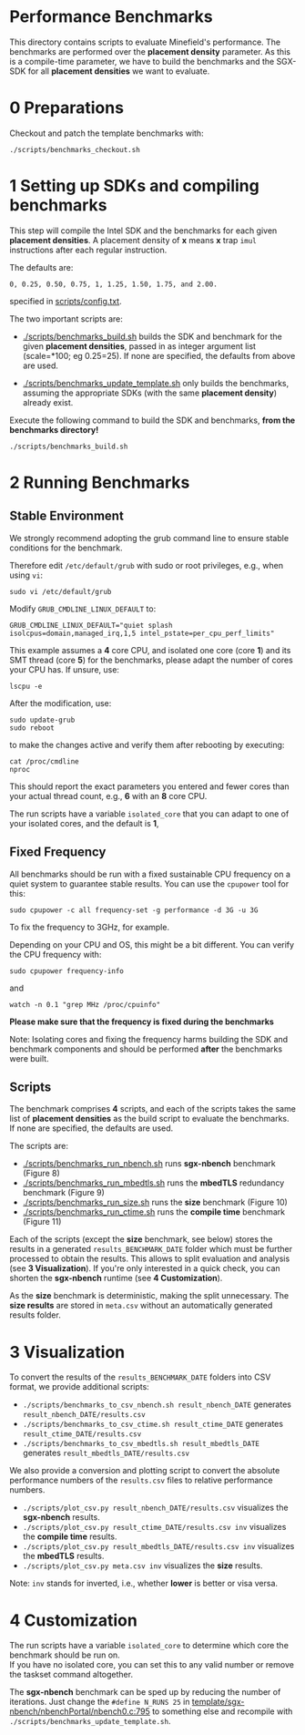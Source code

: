 # Performance Benchmarks

This directory contains scripts to evaluate Minefield's performance. The benchmarks are performed over the **placement density** parameter. As this is a compile-time parameter, we have to build the benchmarks and the SGX-SDK for all **placement densities** we want to evaluate.

# 0 Preparations
Checkout and patch the template benchmarks with:

```
./scripts/benchmarks_checkout.sh
```

# 1 Setting up SDKs and compiling benchmarks
This step will compile the Intel SDK and the benchmarks for each given **placement densities**. A placement density of **x** means **x** trap `imul` instructions after each regular instruction. 

The defaults are:

```
0, 0.25, 0.50, 0.75, 1, 1.25, 1.50, 1.75, and 2.00.
```

specified in [scripts/config.txt](scripts/config.txt).

The two important scripts are:
- [./scripts/benchmarks_build.sh](./scripts/benchmarks_build.sh) builds the SDK and benchmark for the given **placement densities**, passed in as integer argument list (scale=*100; eg 0.25=25). If none are specified, the defaults from above are used.

- [./scripts/benchmarks_update_template.sh](./scripts/benchmarks_update_template.sh) only builds the benchmarks, assuming the appropriate SDKs (with the same **placement density**) already exist.


Execute the following command to build the SDK and benchmarks, **from the benchmarks directory!**

```
./scripts/benchmarks_build.sh
```

# 2 Running Benchmarks

## Stable Environment
We strongly recommend adopting the grub command line to ensure stable conditions for the benchmark. 

Therefore edit `/etc/default/grub` with sudo or root privileges, e.g., when using `vi`:
```
sudo vi /etc/default/grub
```

Modify `GRUB_CMDLINE_LINUX_DEFAULT` to:

```
GRUB_CMDLINE_LINUX_DEFAULT="quiet splash isolcpus=domain,managed_irq,1,5 intel_pstate=per_cpu_perf_limits"
```

This example assumes a **4** core CPU, and isolated one core (core **1**) and its SMT thread (core **5**) for the benchmarks, please adapt the number of cores your CPU has. If unsure, use:

```
lscpu -e
```

After the modification, use:

```
sudo update-grub
sudo reboot
```

to make the changes active and verify them after rebooting by executing:

```
cat /proc/cmdline
nproc
```

This should report the exact parameters you entered and fewer cores than your actual thread count, e.g., **6** with an **8** core CPU.

The run scripts have a variable `isolated_core` that you can adapt to one of your isolated cores, and the default is **1**,

## Fixed Frequency
All benchmarks should be run with a fixed sustainable CPU frequency on a quiet system to guarantee stable results. You can use the `cpupower` tool for this:
```
sudo cpupower -c all frequency-set -g performance -d 3G -u 3G 
```
To fix the frequency to 3GHz, for example.

Depending on your CPU and OS, this might be a bit different. You can verify the CPU frequency with:
```
sudo cpupower frequency-info
```

and

```
watch -n 0.1 "grep MHz /proc/cpuinfo"
```

**Please make sure that the frequency is fixed during the benchmarks**

Note: Isolating cores and fixing the frequency harms building the SDK and benchmark components and should be performed **after** the benchmarks were built.

## Scripts
The benchmark comprises **4** scripts, and each of the scripts takes the same list of **placement densities** as the build script to evaluate the benchmarks. If none are specified, the defaults are used.

The scripts are:
- [./scripts/benchmarks_run_nbench.sh](./scripts/benchmarks_run_nbench.sh) runs **sgx-nbench** benchmark (Figure 8)
- [./scripts/benchmarks_run_mbedtls.sh](./scripts/benchmarks_run_mbedtls.sh) runs the **mbedTLS** redundancy benchmark (Figure 9)
- [./scripts/benchmarks_run_size.sh](./scripts/benchmarks_run_size.sh) runs the **size** benchmark (Figure 10)
- [./scripts/benchmarks_run_ctime.sh](./scripts/benchmarks_run_ctime.sh) runs the **compile time** benchmark (Figure 11)

Each of the scripts (except the **size** benchmark, see below) stores the results in a generated `results_BENCHMARK_DATE` folder which must be further processed to obtain the results. This allows to split evaluation and analysis (see **3 Visualization**). If you're only interested in a quick check, you can shorten the **sgx-nbench** runtime (see **4 Customization**).

As the **size** benchmark is deterministic, making the split unnecessary. The **size results** are stored in `meta.csv` without an automatically generated results folder.

# 3 Visualization
To convert the results of the `results_BENCHMARK_DATE` folders into CSV format, we provide additional scripts:

- `./scripts/benchmarks_to_csv_nbench.sh result_nbench_DATE` generates `result_nbench_DATE/results.csv`
- `./scripts/benchmarks_to_csv_ctime.sh result_ctime_DATE` generates `result_ctime_DATE/results.csv`
- `./scripts/benchmarks_to_csv_mbedtls.sh result_mbedtls_DATE` generates `result_mbedtls_DATE/results.csv`
 
We also provide a conversion and plotting script to convert the absolute performance numbers of the `results.csv` files to relative performance numbers.

- `./scripts/plot_csv.py result_nbench_DATE/results.csv` visualizes the **sgx-nbench** results.
- `./scripts/plot_csv.py result_ctime_DATE/results.csv inv` visualizes the **compile time** results.
- `./scripts/plot_csv.py result_mbedtls_DATE/results.csv inv` visualizes the **mbedTLS** results.
- `./scripts/plot_csv.py meta.csv inv` visualizes the **size** results.

Note: `inv` stands for inverted, i.e., whether **lower** is better or visa versa.

# 4 Customization

The run scripts have a variable `isolated_core` to determine which core the benchmark should be run on.  
If you have no isolated core, you can set this to any valid number or remove the taskset command altogether.

The **sgx-nbench** benchmark can be sped up by reducing the number of iterations. Just change the `#define N_RUNS 25` in [template/sgx-nbench/nbenchPortal/nbench0.c:795](./template/sgx-nbench/nbenchPortal/nbench0.c#L795) to something else and recompile with `./scripts/benchmarks_update_template.sh`.

